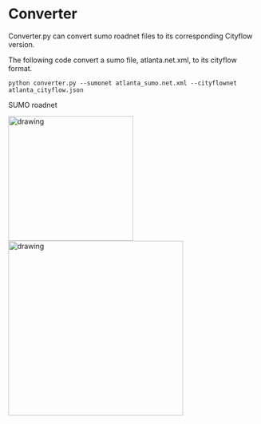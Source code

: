 # Converter

Converter.py can convert sumo roadnet files to its corresponding Cityflow version. 

The following code convert a sumo file, atlanta.net.xml, to its cityflow format.

```
python converter.py --sumonet atlanta_sumo.net.xml --cityflownet atlanta_cityflow.json
```
SUMO roadnet

<img src="https://github.com/cityflow-project/data/raw/master/tools/Converter/figures/sumo.png" alt="drawing" width="250px"/>
<img src="https://github.com/cityflow-project/data/raw/master/tools/Converter/figures/city_flow.png" alt="drawing" width="350px"/>

